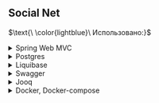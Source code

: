 ## Social Net 

$\text{\ \color{lightblue}\   Использовано:\}$  

<details>
<summary>Spring Web MVC</summary>

Spring MVC — структура для создания слабо связанных веб-приложений, разделяющая основные аспекты их разработки: объекты, бизнес-логику и внешний вид программы.

</details>

<details>
<summary>Postgres</summary>
Postgres - это свободная объектно-реляционной СУБД. Наряду с MySQL
</details>

<details>
<summary>Liquibase</summary>
Для настройки миграций БД использовали Liquibase. Создали с помощью changeSet структуру базы данных. Накатили миграции.
</details>


<details>
<summary>Swagger</summary>
Swagger — это набор инструментов, который позволяет автоматически описывать API на основе его кода. API — интерфейс для связи между разными программными продуктами, и у каждого проекта он свой. Документация, автоматически созданная через Swagger, облегчает понимание API для компьютеров и людей.
Использовал как для чтения требуемых эндпоинтов, параметров запросов. Так и для автоматического создания документации по проекту.
</details>

<details>

<summary>Jooq</summary>
jOOQ — это DSL (предметно-ориентированный язык), который имитирует как стандартный, так и специфический для поставщика синтаксис SQL в Java API.
Использовали его для:
1. Создания сущностей из таблиц БД, которые накатили с помощью Liquibqse;
2. Для взаимодействия с БД.
</details>


<details>

<summary>Docker, Docker-compose</summary>
Использовал для deploy приложения на облачном сервере. Создал докер образы из сервисов, запушил из в dockerhub и развернул в одном контейнере docker compose. После развертывания БД, поднимал контейнер Liquibase и накатывал миграции для создания структуры БД.
</details>






